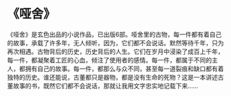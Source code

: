 # 《哑舍》

  《哑舍》是玄色出品的小说作品，已出版6部。哑舍里的古物，每一件都有着自己的故事，承载了许多年，无人倾听，因为，它们都不会说话。默然等待千年，只为再次相遇。古物背后的历史，历史背后的人生。它们在岁月中浸染了成百上千年，每一件，都凝聚着工匠的心血，倾注了使用者的感情。每一件，都属于不同的主人，都拥有自己的故事。每一件，都那么与众不同，甚至每一道裂痕和缺口都有着独特的历史。谁还能说，古董都只是器物，都是没有生命的死物？这是一本讲述古董故事的书，既然它们都不会说话，那就让我用文字忠实地记载下来……
